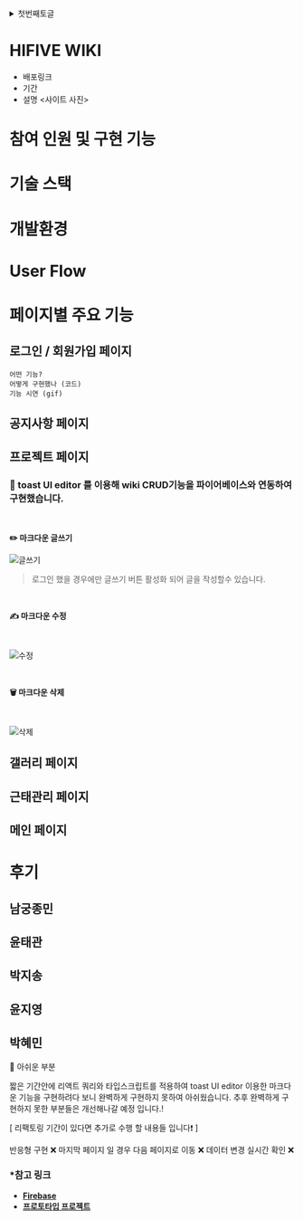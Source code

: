 <details>
  <summary>첫번째토글</summary>
  # **📅 직원들을 위한 위키 사이트**

직원 들을 위한 위키 사이트를 만들어보세요!
위키 사이트에는 위키 뿐 아니라 여러 기능이 추가되어야 합니다!
### **[과제 수행 및 제출 방법]**
1. 현재 저장소를 로컬에 클론(Clone)합니다.
2. 자신의 팀명으로 브랜치를 생성합니다.(구분 가능하도록 팀명을 꼭 파스칼케이스로 표시하세요, git branch Y_FE_Toy1_Team13)
3. 자신의 팀명 브랜치에서 과제를 수행합니다.
4. 과제 수행이 완료되면, 자신의 팀명 브랜치를 원격 저장소에 푸시(Push)합니다.(main 브랜치에 푸시하지 않도록 꼭 주의하세요, git push origin Y_FE_Toy1_Team13)
5. 저장소에서 main 브랜치를 대상으로 Pull Request 생성하면, 과제 제출이 완료됩니다!(E.g, main <== Y_FE_Toy1_Team13)
6. Pull Request 링크를 LMS로도 제출해 주셔야 합니다.
7. main 혹은 다른 사람의 브랜치로 절대 병합하지 않도록 주의하세요!
8. Pull Request에서 보이는 설명을 다른 사람들이 이해하기 쉽도록 꼼꼼하게 작성하세요!
9. Pull Request에서 과제 제출 후 절대 병합(Merge)하지 않도록 주의하세요!
10. 과제 수행 및 제출 과정에서 문제가 발생한 경우, 바로 담당 멘토나 강사님께 얘기하세요!
### **[필수 구현사항]**
- 문서편집, revision 기능을 제공하여 업무일지를 작성할 수 있는 직원들을 위한 위키사이트 구현(마크다운 형식)
- firebase database (Firestore) 이용
- 모달을 활용한 근무 시간을 표시하는 시계 및 타이머 창 구현
- 캐러셀을 활용한 회사 공지 페이지
- **갤러리 페이지 / 업무일지 페이지 등 메뉴를 필터링 또는 카테고리화 하는 선택바 구현**
- netlify 등을 이용한 정적 페이지 배포
- TypeScript 사용 필수
- 과제에 대한 설명을 포함한 `README.md` 파일 작성
    - 팀원별로 구현한 부분 소개
### **[선택 구현사항]**
- React 사용은 선택
- 기타 동작이 완료되기 전에 로딩 애니메이션 구현
- 페이지네이션
- 관련된 기타 기능도 고려
- eslint 설정, 커밋컨벤션, 문서화 등 팀프로젝트시 필요한 추가 작업들
---
## 가이드
아래 예시는 모두 하나의 의견입니다!
따라하는게 아니라 자신만의 결과물을 만들어보세요.
### 공지사항
[영상 1]
### **모달 타이머**
[영상 2]
https://github.com/KDT1-FE/Y_FE_Toy1/assets/38754963/20c18d28-5a01-4163-876c-be74a24f62db
### **마크다운 위키사이트**
[영상 3]
https://github.com/KDT1-FE/Y_FE_Toy1/assets/38754963/08e3efca-8137-44d8-a0af-c62a668b810b
### **갤러리**
[영상 4]
---
# **[Firestore]**
Firestore에 대한 가이드입니다.
자세한 내용은 [공식 홈페이지](https://firebase.google.com/?hl=ko) 를 찾아보길 적극 권장합니다!
### **App init**
```jsx
import { getFirestore } from "firebase/firestore";
export const db = getFirestore(fireBaseApp);
```
### Firestore 데이터 추가하기
Firestore의 데이터를 추가하는 방법은 크게 두가지이다.
1. Firebase console에서 손수 데이터 추가해주기
2. 코드로 데이터 추가하기
### 1. Firebase console에서 손수 데이터 추가해주기
1. [Firebase console](https://console.firebase.google.com/u/0/?hl=ko)에 접속한다.
2. 자신의 프로젝트를 선택한다.
3. 왼쪽 메뉴에서 `Firestore Database`를 선택한다.
4. `+ 버튼`을 눌러 컬렉션 > 문서를 마음대로 추가해준다.
5. 필드를 추가하여 문서에 데이터를 넣어준다.
### 2. 코드로 데이터 추가하기
Firestore는 `setDoc`, `addDoc` 두 가지 함수로 데이터를 추가할 수 있다.
이제 원하는 데이터를 추가해보자.
**1. `addDoc`**
`addDoc`은 아래와 같이 사용하여 원하는 데이터를 추가할 수 있다.
```
import { addDoc, collection } from "firebase/firestore";
const writtenDoc = await addDoc(collection(db, "wiki"), {
  title: "LGH",
  description: "허먼밀러...사고싶다...",
});
console.log("Document written with ID: ", writtenDoc.id);
// 새로 생성된 Document의 ID를 반환한다.
```
원하는 데이터를 추가하기 위해선 먼저 원하는 collection을 선택해야 한다. 위 예제의 `addDoc` 안에서 사용한 `collection` 함수는 db상에 있는 collection을 선택하거나 없을 경우 새로운 collection을 생성하여 반환한다.
Firebase의 Doc는 기본적으로 ID를 가져야 하는데, addDoc을 사용하면 ID를 자동으로 만든다. 또한, 이미 존재하는 Doc에 `addDoc`을 사용하면 에러가 발생한다.
**2. `setDoc`**
`setDoc`은 아래와 같이 사용하여 원하는 데이터를 추가할 수 있다.
```
import { setDoc, doc } from "firebase/firestore";
await setDoc(doc(db, "wiki", "new-id"), {
  title: "LGH",
  description: "허먼밀러...사고싶다...",
});
```
`addDoc`과의 차이점은
1. **id** 를 지정해줘야함
2. `collection` 대신 `doc`을 사용함
3. 이미 존재하는 Doc에 사용가능
3가지 이다.
`setDoc`은 `addDoc`과 달리 collection이 아니라 doc를 선택해야 한다. 이는 `setDoc`이 데이터의 추가 뿐 아니라 데이터 덮어쓰기 기능도 가지고 있기 때문이다. 러프하게 생각해보면 `setDoc`은 데이터를 추가할 때
1. doc을 선택하거나 새로운 doc을 생성
2. doc의 내용을 덮어씀
의 방식으로 동작하는 것이다.
Doc을 선택하는 방법은 `doc` 함수를 사용하는 것이다. `[doc()](https://firebase.google.com/docs/reference/js/firestore_.md?hl=ko#doc)` 함수는 `DocumentReference` instance를 반환한다. 절대 경로를 사용하여 원하는 Document를 선택할 수 있다. 위에서 만들어둔 `wiki > completed` 문서는 아래처럼 불러올 수 있다.
```
import { doc } from "firebase/firestore";
const docRef = doc(db, "wiki", "completed");
```
`doc` 함수의 3번째 인자가 바로 **id** 이다. id는 이미 존재하는 Doc의 id를 사용할 수도 있고, 새로운 id를 사용할 수도 있다. 존재하는 id를 사용하는 경우에는 해당 Doc의 데이터를 덮어쓰게 된다. 그렇지 않은 경우엔 새로운 Doc를 생성한다.
어쨌거나 데이터를 새로 추가할 수 있는 것이다.
### Firestore 데이터 수정하기
Firestore의 데이터를 수정하는 방법은 크게 두가지이다.
1. Firebase console에서 손수 데이터 수정해주기
1. 코드로 데이터 수정하기
1번은 데이터 생성과 비슷하게 진행하면 된다.
**2. 코드로 데이터 수정하기**
Firestore는 `setDoc`, `update` 두 가지 함수로 데이터를 추가할 수 있다.
`setDoc`을 사용하는 방법은 위에 적혀있다.
### `update`
`setDoc`은 데이터를 덮어쓴다. 따라서 기존의 문서를 유지한 채 일부분의 데이터만 변경하고 싶어도 이전의 데이터를 모두 새로 입력해야 한다.
그러나 `update`는 기존의 데이터를 유지한 채 일부분의 데이터만 변경할 수 있다.
```jsx
import { updateDoc, doc } from "firebase/firestore";
await updateDoc(doc(db, "wiki", "new-id"), {
  description: "허먼밀러...200만원...",
});
```

위와 같이 코드를 작성하면 `new-id`라는 id를 가진 문서의 description만 변경된다.

### *참고 링크

- **[Firebase](https://firebase.google.com/docs?hl=ko)**
- [**프로토타입 프로젝트**](https://stfe.vercel.app/)

</details>

# HIFIVE WIKI
- 배포링크
- 기간
- 설명
<사이트 사진>

# 참여 인원 및 구현 기능

# 기술 스택

# 개발환경

# User Flow

# 페이지별 주요 기능

## 로그인 / 회원가입 페이지
    어떤 기능?
    어떻게 구현했나 (코드)
    기능 시연 (gif)


## 공지사항 페이지

## 프로젝트 페이지
### 🌟 toast UI editor 를 이용해 wiki CRUD기능을 파이어베이스와 연동하여 구현했습니다.
<br>

**✏️ 마크다운 글쓰기**

![글쓰기](https://github.com/IAMISTP/toy1/assets/137421610/e3e4b29e-df04-4730-a157-7a30c2b37b2f)
<br>

> 로그인 했을 경우에만 글쓰기 버튼 활성화 되어 글을 작성할수 있습니다.

<br>

**✍️ 마크다운 수정**

<br>

![수정](https://github.com/IAMISTP/toy1/assets/137421610/befe9848-8c7f-4f44-baca-aedf0459f2e4)

<br>

**🗑️ 마크다운 삭제**

<br>

![삭제](https://github.com/IAMISTP/toy1/assets/137421610/184d991c-7525-4996-a697-fbbaf714e60d)

## 갤러리 페이지

## 근태관리 페이지

## 메인 페이지

# 후기

## 남궁종민

## 윤태관

## 박지송

## 윤지영

## 박혜민
🥹 아쉬운 부분

짧은 기간안에 리액트 쿼리와 타입스크립트를 적용하여 toast UI editor 이용한 마크다운 기능을 구현하려다 보니 완벽하게 구현하지 못하여 아쉬웠습니다.
추후 완벽하게 구현하지 못한 부분들은 개선해나갈 예정 입니다.!

[ 리팩토링 기간이 있다면 추가로 수행 할 내용들 입니다❗ ]

반응형 구현 ❌
마지막 페이지 일 경우 다음 페이지로 이동 ❌
데이터 변경 실시간 확인 ❌
### *참고 링크

- **[Firebase](https://firebase.google.com/docs?hl=ko)**
- [**프로토타입 프로젝트**](https://stfe.vercel.app/)

